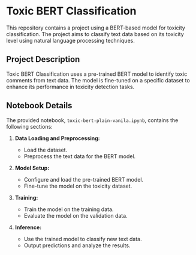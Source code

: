 # Toxic BERT Classification

This repository contains a project using a BERT-based model for toxicity classification. The project aims to classify text data based on its toxicity level using natural language processing techniques.


## Project Description

Toxic BERT Classification uses a pre-trained BERT model to identify toxic comments from text data. The model is fine-tuned on a specific dataset to enhance its performance in toxicity detection tasks.


## Notebook Details

The provided notebook, `toxic-bert-plain-vanila.ipynb`, contains the following sections:

1. **Data Loading and Preprocessing:**
   - Load the dataset.
   - Preprocess the text data for the BERT model.

2. **Model Setup:**
   - Configure and load the pre-trained BERT model.
   - Fine-tune the model on the toxicity dataset.

3. **Training:**
   - Train the model on the training data.
   - Evaluate the model on the validation data.

4. **Inference:**
   - Use the trained model to classify new text data.
   - Output predictions and analyze the results.







